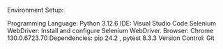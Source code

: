 Environment Setup:

Programming Language: Python 3.12.6
IDE: Visual Studio Code
Selenium WebDriver: Install and configure Selenium WebDriver.
Browser: Chrome 130.0.6723.70
Dependencies: pip 24.2 , pytest 8.3.3
Version Control: Git
